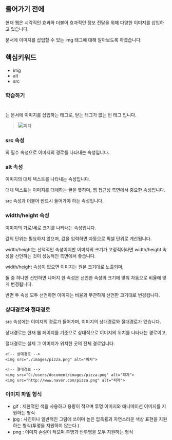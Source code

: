 
## 들어가기 전에

현재 웹은 시각적인 효과와 더불어 효과적인 정보 전달을 위해 다양한 이미지를 삽입하고 있습니다.

문서에 이미지를 삽입할 수 있는 img 태그에 대해 알아보도록 하겠습니다.

## 핵심키워드

+ img
+ alt
+ src

### 학습하기

###  <img>

<img>는 문서에 이미지를 삽입하는 태그로, 닫는 태그가 없는 빈 태그 입니다.

><img src="./images/pizza.png" alt="피자">

### src 속성

<img>의 필수 속성으로 이미지의 경로를 나타내는 속성입니다.

 ### alt 속성

이미지의 대체 텍스트를 나타내는 속성입니다.

대체 텍스트는 이미지를 대체하는 글을 뜻하며, 웹 접근성 측면에서 중요한 속성입니다.

src 속성과 더불어 반드시 들어가야 하는 속성입니다.

### width/height 속성

이미지의 가로/세로 크기를 나타내는 속성입니다.

값의 단위는 필요하지 않으며, 값을 입력하면 자동으로 픽셀 단위로 계산됩니다.

width/height는 선택적인 속성이지만 이미지의 크기가 고정적이라면 width/height 속성을 선언하는 것이 성능적인 측면에서 좋습니다.

width/height 속성이 없으면 이미지는 원본 크기대로 노출되며,

둘 중 하나만 선언하면 나머지 한 속성은 선언한 속성의 크기에 맞춰 자동으로 비율에 맞게 변경됩니다.

반면 두 속성 모두 선언하면 이미지는 비율과 무관하게 선언한 크기대로 변경됩니다.

### 상대경로와 절대경로

src 속성에는 이미지의 경로가 들어가며, 이미지의 상대경로와 절대경로가 있습니다.

상대경로는 현재 웹 페이지를 기준으로 상대적으로 이미지의 위치를 나타내는 경로이고,

절대경로는 실제 그 이미지가 위치한 곳의 전체 경로입니다.

```
<!-- 상대경로 -->
<img src="./images/pizza.png" alt="피자">

<!-- 절대경로 -->
<img src="C:/users/document/images/pizza.png" alt="피자">
<img src="http://www.naver.com/pizza.png" alt="피자">
```

### 이미지 파일 형식

+ gif : 제한적인 색을 사용하고 용량이 적으며 투명 이미지와 애니메이션 이미지를 지원하는 형식
+ jpg : 사진이나 일반적인 그림에 쓰이며 높은 압축률과 자연스러운 색상 표현을 지원하는 형식(투명을 지원하지 않는다.)
+ png : 이미지 손실이 적으며 투명과 반투명을 모두 지원하는 형식
 






